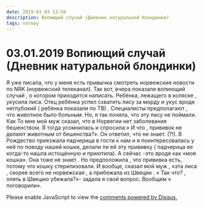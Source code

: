 ```yaml
---
date: 2019-01-03 12:58
description: Вопиющий случай (Дневник натуральной блондинки)
tags: norway
---
```

# 03.01.2019 Вопиющий случай (Дневник натуральной блондинки)

Я уже писала, что у меня есть привычка смотреть норвежские новости по NRK (норвежский телеканал). Так вот, вчера показали вопиющий случай , о котором приходится написать. Ребёнка, лежащего в коляске , укусила лиса. Отец ребёнка успел схватить лису за морду и укус вроде неглубокий  ( ребёнка показали по ТВ) . Специалисты предполагают , что животное было больным. Но, я так поняла, что эту лису не поймали.  Как То мне мой муж сказал, что в Норвегии нет заболевания бешенством. Я тогда усомнилась и спросила:» И что , прививок не делают животным от бешенства?». Он ответил, что не знает.  (?!). В Рождество приезжала падчерица в гости к нам и я поинтересовалась у неё по поводу нашей кошки, делали ли ей эту прививку  ( падчерица ее когда-то нашла истощённую и приютила). А сейчас -это вроде как «моя кошка». Она тоже не знает . Но предположила , что прививка есть, потому что кошку стерилизовали.  И вообще, сказал мой муж ,  «эта лиса , скорее всего не норвежская , а прибежала из Швеции . « Так что? , опять в Швецию убежала?»- задала я свой вопрос.   Вообщем « поговорили».


<div id="disqus_thread"></div>
<script>
    /**
    *  RECOMMENDED CONFIGURATION VARIABLES: EDIT AND UNCOMMENT THE SECTION BELOW TO INSERT DYNAMIC VALUES FROM YOUR PLATFORM OR CMS.
    *  LEARN WHY DEFINING THESE VARIABLES IS IMPORTANT: https://disqus.com/admin/universalcode/#configuration-variables    */
    /*
    var disqus_config = function () {
    this.page.url = PAGE_URL;  // Replace PAGE_URL with your page's canonical URL variable
    this.page.identifier = PAGE_IDENTIFIER; // Replace PAGE_IDENTIFIER with your page's unique identifier variable
    };
    */
    (function() { // DON'T EDIT BELOW THIS LINE
    var d = document, s = d.createElement('script');
    s.src = 'https://irina-blog-1.disqus.com/embed.js';
    s.setAttribute('data-timestamp', +new Date());
    (d.head || d.body).appendChild(s);
    })();
</script>
<noscript>Please enable JavaScript to view the <a href="https://disqus.com/?ref_noscript">comments powered by Disqus.</a></noscript>
